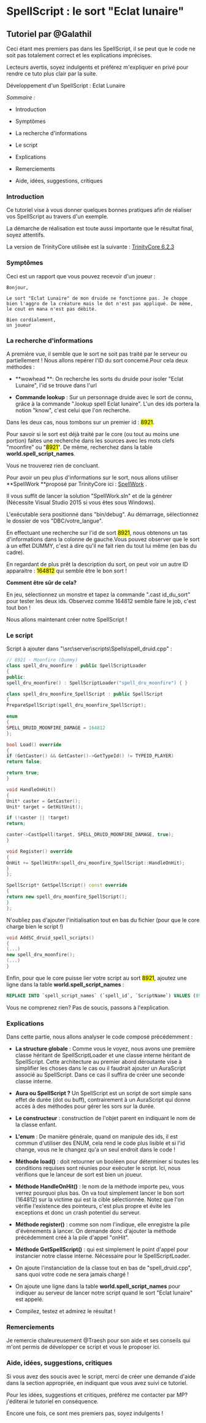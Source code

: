 # **SpellScript : le sort "Eclat lunaire"**

## Tutoriel par @Galathil

Ceci étant mes premiers pas dans les SpellScript, il se peut que le code ne soit pas totalement correct et les explications imprécises. 

Lecteurs avertis, soyez indulgents et préférez m'expliquer en privé pour rendre ce tuto plus clair par la suite.



Développement d'un SpellScript : Eclat Lunaire

*Sommaire :*

- Introduction

- Symptômes

- La recherche d'informations

- Le script

- Explications

- Remerciements

- Aide, idées, suggestions, critiques



### Introduction

Ce tutoriel vise à vous donner quelques bonnes pratiques afin de réaliser vos SpellScript au travers d'un exemple. 

La démarche de réalisation est toute aussi importante que le résultat final, soyez attentifs.

La version de TrinityCore utilisée est la suivante : [TrinityCore 6.2.3](https://github.com/TrinityCore/TrinityCore/releases/tag/6.2.3%2F20886)



### Symptômes

Ceci est un rapport que vous pouvez recevoir d'un joueur :

```
Bonjour,

Le sort "Eclat Lunaire" de mon druide ne fonctionne pas. Je choppe bien l'aggro de la créature mais le dot n'est pas appliqué. De même, le cout en mana n'est pas débité.

Bien cordialement,
un joueur
```



### La recherche d'informations

A première vue, il semble que le sort ne soit pas traité par le serveur ou partiellement ! Nous allons repérer l'ID du sort concerné.Pour cela deux méthodes :

- **wowhead **: On recherche les sorts du druide pour isoler "Eclat Lunaire", l'id se trouve dans l'url

- **Commande lookup** : Sur un personnage druide avec le sort de connu, grâce à la commande ".lookup spell Eclat lunaire". L'un des ids portera la notion "know", c'est celui que l'on recherche.

Dans les deux cas, nous tombons sur un premier id : <mark>8921</mark>.

Pour savoir si le sort est déjà traité par le core (ou tout au moins une portion) faites une recherche dans les sources avec les mots clefs "moonfire" ou "<mark>8921</mark>". De même, recherchez dans la table **world.spell_script_names**. 

Vous ne trouverez rien de concluant.



Pour avoir un peu plus d'informations sur le sort, nous allons utiliser **SpellWork **proposé par TrinityCore ici : [SpellWork](https://github.com/TrinityCore/spellwork_cs) .

Il vous suffit de lancer la solution "SpellWork.sln" et de la générer (Nécessite Visual Studio 2015 si vous êtes sous Windows).

L'exécutable sera positionné dans "bin/debug".
Au démarrage, sélectionnez le dossier de vos "DBC/votre_langue".

En effectuant une recherche sur l'id de sort <mark>8921</mark>, nous obtenons un tas d'informations dans la colonne de gauche.Vous pouvez observer que le sort à un effet DUMMY, c'est à dire qu'il ne fait rien du tout lui même (en bas du cadre).

En regardant de plus prêt la description du sort, on peut voir un autre ID apparaitre : <mark>164812</mark> qui semble être le bon sort !



**Comment être sûr de cela?**

En jeu, sélectionnez un monstre et tapez la commande ".cast id_du_sort" pour tester les deux ids. Observez comme 164812 semble faire le job, c'est tout bon ! 

Nous allons maintenant créer notre SpellScript !



### Le script

Script à ajouter dans "\\src\\server\\scripts\\Spells\\spell_druid.cpp" :

```cpp
// 8921 - Moonfire (Dummy)
class spell_dru_moonfire : public SpellScriptLoader
{
public:
spell_dru_moonfire() : SpellScriptLoader("spell_dru_moonfire") { }

class spell_dru_moonfire_SpellScript : public SpellScript
{
PrepareSpellScript(spell_dru_moonfire_SpellScript);

enum
{
SPELL_DRUID_MOONFIRE_DAMAGE = 164812
};

bool Load() override
{
if (GetCaster() && GetCaster()->GetTypeId() != TYPEID_PLAYER)
return false;

return true;
}

void HandleOnHit()
{
Unit* caster = GetCaster();
Unit* target = GetHitUnit();

if (!caster || !target)
return;

caster->CastSpell(target, SPELL_DRUID_MOONFIRE_DAMAGE, true);
}

void Register() override
{
OnHit += SpellHitFn(spell_dru_moonfire_SpellScript::HandleOnHit);
}
};

SpellScript* GetSpellScript() const override
{
return new spell_dru_moonfire_SpellScript();
}
};
```

N'oubliez pas d'ajouter l'initialisation tout en bas du fichier (pour que le core charge bien le script !)

```cpp
void AddSC_druid_spell_scripts()
{
(...)
new spell_dru_moonfire();
(...)
}
```

Enfin, pour que le core puisse lier votre script au sort <mark>8921</mark>, ajoutez une ligne dans la table **world.spell_script_names** :

```sql
REPLACE INTO `spell_script_names` (`spell_id`, `ScriptName`) VALUES (8921, 'spell_dru_moonfire');
```

Vous ne comprenez rien? Pas de soucis, passons à l'explication.



### Explications

Dans cette partie, nous allons analyser le code composé précédemment :

- **La structure globale** : Comme vous le voyez, nous avons une première classe héritant de SpellScriptLoader et une classe interne héritant de SpellScript. Cette architecture au premier abord déroutante vise à simplifier les choses dans le cas ou il faudrait ajouter un AuraScript associé au SpellScript. Dans ce cas il suffira de créer une seconde classe interne.

- **Aura ou SpellScript ?** Un SpellScript est un script de sort simple sans effet de durée (dot ou buff), contrairement à un AuraScript qui donne accès à des méthodes pour gérer les sors sur la durée.

- **Le constructeur** : construction de l'objet parent en indiquant le nom de la classe enfant.

- **L'enum** : De manière générale, quand on manipule des ids, il est commun d'utiliser des ENUM, cela rend le code plus lisible et si l'id change, vous ne le changez qu'a un seul endroit dans le code !

- **Méthode load()** : doit retourner un booléen pour déterminer si toutes les conditions requises sont réunies pour exécuter le script. Ici, nous vérifions que le lanceur de sort est bien un joueur.

- **Méthode HandleOnHit()** : le nom de la méthode importe peu, vous verrez pourquoi plus bas. On va tout simplement lancer le bon sort (164812) sur la victime qui est la cible sélectionnée. Notez que l'on vérifie l'existence des pointeurs, c'est plus propre et évite les exceptions et donc un crash potentiel du serveur.

- **Méthode register()** : comme son nom l'indique, elle enregistre la pile d'évènements à lancer. On demande donc d'ajouter la méthode précédemment créé à la pile d'appel "onHit".

- **Méthode GetSpellScript()** : qui est simplement le point d'appel pour instancier notre classe interne. Nécessaire pour le SpellScriptLoader.



- On ajoute l'instanciation de la classe tout en bas de "spell_druid.cpp", sans quoi votre code ne sera jamais chargé !  

- On ajoute une ligne dans la table **world.spell_script_names** pour indiquer au serveur de lancer notre script quand le sort "Eclat lunaire" est appelé.  

- Compilez, testez et admirez le résultat ! 



### Remerciements

Je remercie chaleureusement @Traesh pour son aide et ses conseils qui m'ont permis de développer ce script et vous le proposer ici.



### Aide, idées, suggestions, critiques

Si vous avez des soucis avec le script, merci de créer une demande d'aide dans la section appropriée, en indiquant que vous avez suivi ce tutoriel.

Pour les idées, suggestions et critiques, préférez me contacter par MP? j'éditerai le tutoriel en conséquence. 

Encore une fois, ce sont mes premiers pas, soyez indulgents !

